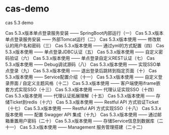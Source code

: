 # cas-demo
cas 5.3 demo


Cas 5.3.x版本单点登录服务安装 —— SpringBoot内部运行（一）
Cas 5.3.x版本单点登录服务安装 —— 外部Tomcat运行（二）
Cas 5.3.x版本使用 —— 修改默认的用户名和密码（三）
Cas 5.3.x版本使用 —— 通过yml的方式配置（四）
Cas 5.3.x版本使用 —— 单点登录JDBC认证（五）
Cas 5.3.x版本使用 —— 自定义密码验证（六）
Cas 5.3.x版本使用 —— 单点登录自定义REST认证（七）
Cas 5.3.x版本使用 —— Debug调试源码（八）
Cas 5.3.x版本使用 —— 实现SSO单点登录（九）
Cas 5.3.x版本使用 —— 退出登录后跳转到指定页面（十）
Cas 5.3.x版本使用 —— Service配置介绍（十一）
Cas 5.3.x版本使用 —— 自定义登录界面 / 自定义主题风格（十二）
Cas 5.3.x版本使用 —— 客户端使用iframe嵌套方式实现SSO（十三）
Cas 5.3.x版本使用 —— 代理认证实现SSO（十四）
Cas 5.3.x版本使用 —— 代理认证拓展理解（十五）
Cas 5.3.x版本使用 —— 存储Ticket到redis（十六）
Cas 5.3.x版本使用 —— Restful API 方式验证Ticket（十七）
Cas 5.3.x版本使用 —— Restful API 方式实现SSO（十八）
Cas 5.3.x版本使用 —— 配置 Swagger API 集成（十九）
Cas 5.3.x版本使用 —— 通过邮箱重置用户密码（二十）
Cas 5.3.x版本使用 —— 存储Service信息到数据库（二十一）
Cas 5.3.x版本使用 —— Management 服务管理搭建（二十二）

